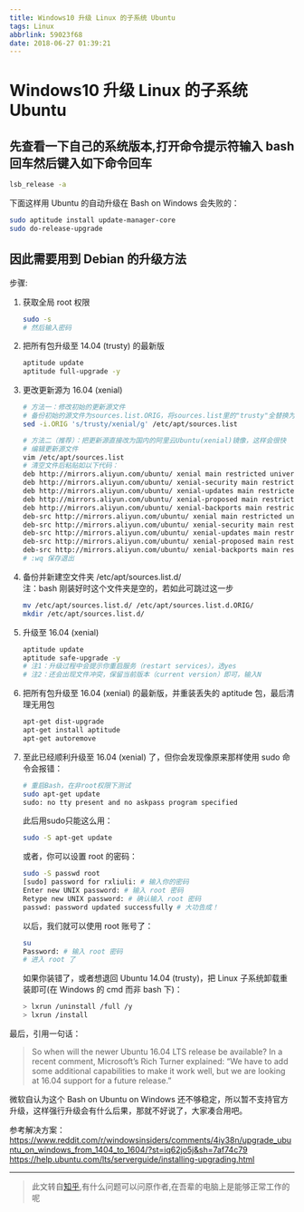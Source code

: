 ```yaml
---
title: Windows10 升级 Linux 的子系统 Ubuntu
tags: Linux
abbrlink: 59023f68
date: 2018-06-27 01:39:21
---
```

# Windows10 升级 Linux 的子系统 Ubuntu

## 先查看一下自己的系统版本,打开命令提示符输入 bash 回车然后键入如下命令回车

```bash
lsb_release -a
```

下面这样用 Ubuntu 的自动升级在 Bash on Windows 会失败的：

```bash
sudo aptitude install update-manager-core
sudo do-release-upgrade
```

## 因此需要用到 Debian 的升级方法

步骤:  

1. 获取全局 root 权限
    ```bash
    sudo -s
    # 然后输入密码
    ```
2. 把所有包升级至 14.04 (trusty) 的最新版
    ```bash
    aptitude update
    aptitude full-upgrade -y
    ```
3. 更改更新源为 16.04 (xenial)
    ```bash
    # 方法一：修改初始的更新源文件
    # 备份初始的源文件为sources.list.ORIG，将sources.list里的"trusty"全替换为"xenial"。
    sed -i.ORIG 's/trusty/xenial/g' /etc/apt/sources.list
    ```
    ```bash
    # 方法二（推荐）：把更新源直接改为国内的阿里云Ubuntu(xenial)镜像，这样会很快
    # 编辑更新源文件
    vim /etc/apt/sources.list
    # 清空文件后粘贴如以下代码：
    deb http://mirrors.aliyun.com/ubuntu/ xenial main restricted universe multiverse
    deb http://mirrors.aliyun.com/ubuntu/ xenial-security main restricted universe multiverse
    deb http://mirrors.aliyun.com/ubuntu/ xenial-updates main restricted universe multiverse
    deb http://mirrors.aliyun.com/ubuntu/ xenial-proposed main restricted universe multiverse
    deb http://mirrors.aliyun.com/ubuntu/ xenial-backports main restricted universe multiverse
    deb-src http://mirrors.aliyun.com/ubuntu/ xenial main restricted universe multiverse
    deb-src http://mirrors.aliyun.com/ubuntu/ xenial-security main restricted universe multiverse
    deb-src http://mirrors.aliyun.com/ubuntu/ xenial-updates main restricted universe multiverse
    deb-src http://mirrors.aliyun.com/ubuntu/ xenial-proposed main restricted universe multiverse
    deb-src http://mirrors.aliyun.com/ubuntu/ xenial-backports main restricted universe multiverse
    # :wq 保存退出
    ```
4. 备份并新建空文件夹 /etc/apt/sources.list.d/  
    注：bash 刚装好时这个文件夹是空的，若如此可跳过这一步
    ```bash
    mv /etc/apt/sources.list.d/ /etc/apt/sources.list.d.ORIG/
    mkdir /etc/apt/sources.list.d/
    ```
5. 升级至 16.04 (xenial)
    ```bash
    aptitude update
    aptitude safe-upgrade -y
    # 注1：升级过程中会提示你重启服务（restart services），选yes
    # 注2：还会出现文件冲突，保留当前版本（current version）即可，输入N
    ```
6. 把所有包升级至 16.04 (xenial) 的最新版，并重装丢失的 aptitude 包，最后清理无用包
    ```bash
    apt-get dist-upgrade
    apt-get install aptitude
    apt-get autoremove
    ```
7. 至此已经顺利升级至 16.04 (xenial) 了，但你会发现像原来那样使用 sudo 命令会报错：
    ```bash
    # 重启Bash，在非root权限下测试
    sudo apt-get update
    sudo: no tty present and no askpass program specified
    ```
    此后用sudo只能这么用：
    ```bash
    sudo -S apt-get update
    ```
    或者，你可以设置 root 的密码：
    ```bash
    sudo -S passwd root
    [sudo] password for rxliuli: # 输入你的密码
    Enter new UNIX password: # 输入 root 密码
    Retype new UNIX password: # 确认输入 root 密码
    passwd: password updated successfully # 大功告成！
    ```
    以后，我们就可以使用 root 账号了：
    ```bash
    su
    Password: # 输入 root 密码
    # 进入 root 了
    ```

    如果你装错了，或者想退回 Ubuntu 14.04 (trusty)，把 Linux 子系统卸载重装即可(在 Windows 的 cmd 而非 bash 下)：
    ```bash
    > lxrun /uninstall /full /y
    > lxrun /install
    ```

最后，引用一句话：

> So when will the newer Ubuntu 16.04 LTS release be available? In a recent comment, Microsoft’s Rich Turner explained: “We have to add some additional capabilities to make it work well, but we are looking at 16.04 support for a future release.”

微软自认为这个 Bash on Ubuntu on Windows 还不够稳定，所以暂不支持官方升级，这样强行升级会有什么后果，那就不好说了，大家凑合用吧。

参考解决方案：    <https://www.reddit.com/r/windowsinsiders/comments/4iy38n/upgrade_ubuntu_on_windows_from_1404_to_1604/?st=iq62jo5j&sh=7af74c79>  
<https://help.ubuntu.com/lts/serverguide/installing-upgrading.html>

---

> 此文转自[知乎](https://www.zhihu.com/question/49411626),有什么问题可以问原作者,在吾辈的电脑上是能够正常工作的呢
